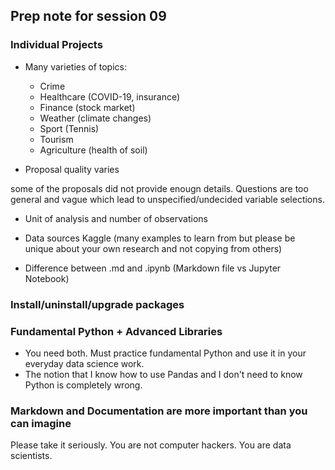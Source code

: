 ## Prep note for session 09
### Individual Projects
- Many varieties of topics: 
    - Crime
    - Healthcare (COVID-19, insurance)
    - Finance (stock market)
    - Weather (climate changes)
    - Sport (Tennis)
    - Tourism
    - Agriculture (health of soil)
    
- Proposal quality varies

some of the proposals did not provide enougn details. Questions are too general and vague which lead to unspecified/undecided variable selections.

- Unit of analysis and number of observations

- Data sources Kaggle (many examples to learn from but please be unique about your own research and not copying from others)

- Difference between .md and .ipynb (Markdown file vs Jupyter Notebook)

### Install/uninstall/upgrade packages

### Fundamental Python + Advanced Libraries 
- You need both. Must practice fundamental Python and use it in your everyday data science work.
- The notion that I know how to use Pandas and I don't need to know Python is completely wrong. 

### Markdown and Documentation are more important than you can imagine
Please take it seriously. You are not computer hackers. You are data scientists.
